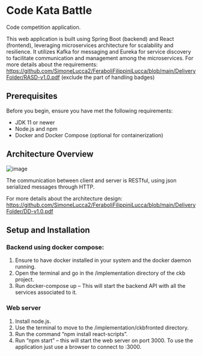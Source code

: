 # Code Kata Battle

Code competition application.

This web application is built using Spring Boot (backend) and React (frontend), leveraging microservices architecture for scalability and resilience. 
It utilizes Kafka for messaging and Eureka for service discovery to facilitate communication and management among the microservices.
For more details about the requirements: https://github.com/SimoneLucca2/FeraboliFilippiniLucca/blob/main/DeliveryFolder/RASD-v1.0.pdf
(exclude the part of handling badges)

## Prerequisites

Before you begin, ensure you have met the following requirements:
- JDK 11 or newer
- Node.js and npm
- Docker and Docker Compose (optional for containerization)

## Architecture Overview

![image](https://github.com/SimoneLucca2/FeraboliFilippiniLucca/assets/106387524/77db9cc5-d7e0-49cf-aa4d-acab7fa40504)

The communication between client and server is RESTful, using json serialized messages through HTTP.

For more details about the architecture design: https://github.com/SimoneLucca2/FeraboliFilippiniLucca/blob/main/DeliveryFolder/DD-v1.0.pdf

## Setup and Installation

### Backend using docker compose:
1.	Ensure to have docker installed in your system and the docker daemon running.
2.	Open the terminal and go in the /implementation directory of the ckb project.
3.	Run docker-compose up – This will start the backend API with all the services associated to it.

### Web server
1.	Install node.js.
2.	Use the terminal to move to the /implementation/ckbfronted directory.
3.	Run the command “npm install react-scripts”.
4.	Run “npm start” – this will start the web server on port 3000.
To use the application just use a browser to connect to <web server ip>:3000.

